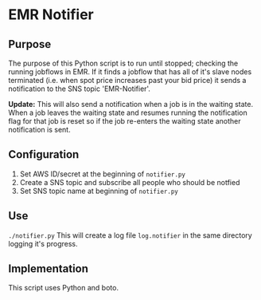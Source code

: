 # EMR Notifier

## Purpose
The purpose of this Python script is to run until stopped; checking the running jobflows in EMR. If it finds a jobflow that has all of it's slave nodes terminated (i.e. when spot price increases past your bid price) it sends a notification to the SNS topic 'EMR-Notifier'.

**Update:** This will also send a notification when a job is in the waiting state. When a job leaves the waiting state and resumes running the notification flag for that job is reset so if the job re-enters the waiting state another notification is sent.

## Configuration
1. Set AWS ID/secret at the beginning of `notifier.py`
2. Create a SNS topic and subscribe all people who should be notfied
3. Set SNS topic name at beginning of `notifier.py`

## Use
`./notifier.py`
This will create a log file `log.notifier` in the same directory logging it's progress.

## Implementation
This script uses Python and boto.

